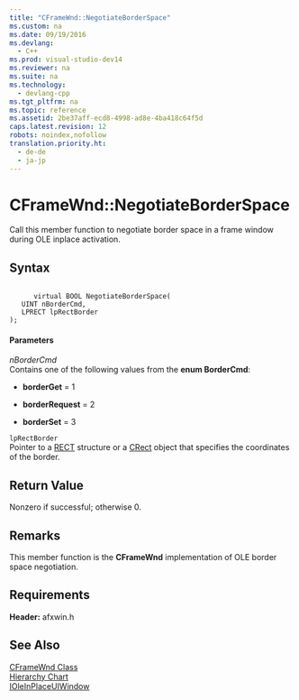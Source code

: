 ```yaml
---
title: "CFrameWnd::NegotiateBorderSpace"
ms.custom: na
ms.date: 09/19/2016
ms.devlang: 
  - C++
ms.prod: visual-studio-dev14
ms.reviewer: na
ms.suite: na
ms.technology: 
  - devlang-cpp
ms.tgt_pltfrm: na
ms.topic: reference
ms.assetid: 2be37aff-ecd8-4998-ad8e-4ba418c64f5d
caps.latest.revision: 12
robots: noindex,nofollow
translation.priority.ht: 
  - de-de
  - ja-jp
---
```

# CFrameWnd::NegotiateBorderSpace
Call this member function to negotiate border space in a frame window during OLE inplace activation.  
  
## Syntax  
  
```  
  
      virtual BOOL NegotiateBorderSpace(  
   UINT nBorderCmd,  
   LPRECT lpRectBorder   
);  
```  
  
#### Parameters  
 *nBorderCmd*  
 Contains one of the following values from the **enum BorderCmd**:  
  
-   **borderGet** = 1  
  
-   **borderRequest** = 2  
  
-   **borderSet** = 3  
  
 `lpRectBorder`  
 Pointer to a [RECT](../vs140/RECT-Structure.md) structure or a [CRect](../vs140/CRect-Class.md) object that specifies the coordinates of the border.  
  
## Return Value  
 Nonzero if successful; otherwise 0.  
  
## Remarks  
 This member function is the **CFrameWnd** implementation of OLE border space negotiation.  
  
## Requirements  
 **Header:** afxwin.h  
  
## See Also  
 [CFrameWnd Class](../vs140/CFrameWnd-Class.md)   
 [Hierarchy Chart](../vs140/Hierarchy-Chart.md)   
 [IOleInPlaceUIWindow](http://msdn.microsoft.com/library/windows/desktop/ms680716)